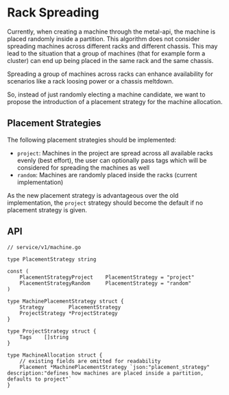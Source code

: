 # Rack Spreading

Currently, when creating a machine through the metal-api, the machine is placed randomly inside a partition. This algorithm does not consider spreading machines across different racks and different chassis. This may lead to the situation that a group of machines (that for example form a cluster) can end up being placed in the same rack and the same chassis.

Spreading a group of machines across racks can enhance availability for scenarios like a rack loosing power or a chassis meltdown.

So, instead of just randomly electing a machine candidate, we want to propose the introduction of a placement strategy for the machine allocation.

## Placement Strategies

The following placement strategies should be implemented:

- `project`: Machines in the project are spread across all available racks evenly (best effort), the user can optionally pass tags which will be considered for spreading the machines as well
- `random`: Machines are randomly placed inside the racks (current implementation)

As the new placement strategy is advantageous over the old implementation, the `project` strategy should become the default if no placement strategy is given.

## API

```golang
// service/v1/machine.go

type PlacementStrategy string

const (
    PlacementStrategyProject    PlacementStrategy = "project"
    PlacementStrategyRandom     PlacementStrategy = "random"
)

type MachinePlacementStrategy struct {
    Strategy        PlacementStrategy
    ProjectStrategy *ProjectStrategy
}

type ProjectStrategy struct {
    Tags    []string
}

type MachineAllocation struct {
	// existing fields are omitted for readability
    Placement *MachinePlacementStrategy `json:"placement_strategy" description:"defines how machines are placed inside a partition, defaults to project"`
}
```

